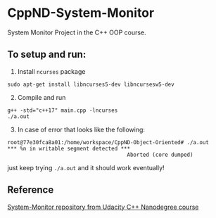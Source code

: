 # CppND-System-Monitor

System Monitor Project in the C++ OOP course. 

## To setup and run:

1. Install `ncurses` package
```
sudo apt-get install libncurses5-dev libncursesw5-dev
```
2. Compile and run
```
g++ -std="c++17" main.cpp -lncurses
./a.out
```
3. In case of error that looks like the following: 
```
root@77e30fca8a01:/home/workspace/CppND-Object-Oriented# ./a.out
*** %n in writable segment detected ***
                                      Aborted (core dumped)
```
just keep trying `./a.out` and it should work eventually!

## Reference
[System-Monitor repository from Udacity C++ Nanodegree course](https://github.com/udacity/CppND-System-Monitor)
